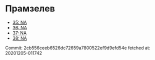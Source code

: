 # Прамзелев
- [35: NA](35.md)
- [36: NA](36.md)
- [37: NA](37.md)
- [38: NA](38.md)

Commit: 2cb556ceeb6526dc72659a7800522ef9d9efd54e
 fetched at: 20201205-011742
